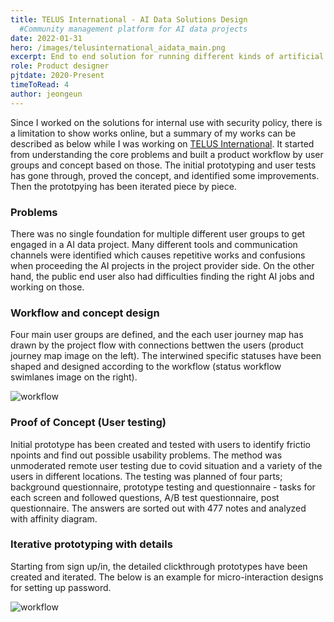 ```yaml
---
title: TELUS International - AI Data Solutions Design
  #Community management platform for AI data projects
date: 2022-01-31
hero: /images/telusinternational_aidata_main.png
excerpt: End to end solution for running different kinds of artificial intelligence data projects from sourcing contributors to managing quality of the data.
role: Product designer
pjtdate: 2020-Present
timeToRead: 4
author: jeongeun
---
```


Since I worked on the solutions for internal use with security policy, there is a limitation to show works online, but a summary of my works can be described as below while I was working on [TELUS International](https://www.telusinternational.com/solutions/ai-data-solutions?INTCMP=ti_solutions). It started from understanding the core problems and built a product workflow by user groups and concept based on those. The initial prototyping and user tests has gone through, proved the concept, and identified some improvements. Then the prototpying has been iterated piece by piece.

### Problems
There was no single foundation for multiple different user groups to get engaged in a AI data project. Many different tools and communication channels were identified which causes repetitive works and confusions when proceeding the AI projects in the project provider side. On the other hand, the public end user also had difficulties finding the right AI jobs and working on those.


### Workflow and concept design
Four main user groups are defined, and the each user journey map has drawn by the project flow with connections bettwen the users (product journey map image on the left). The interwined specific statuses have been shaped and designed according to the workflow (status workflow swimlanes image on the right).

 ![workflow](/images/telusinternational_aidata_workflow.png)


### Proof of Concept (User testing)
Initial prototype has been created and tested with users to identify frictio npoints and find out possible usability problems. The method was unmoderated remote user testing due to covid situation and a variety of the users in different locations. The testing was planned of four parts; background questionnaire, prototype testing and questionnaire - tasks for each screen and followed questions, A/B test questionnaire, post questionnaire. The answers are sorted out with 477 notes and analyzed with affinity diagram.


### Iterative prototyping with details
Starting from sign up/in, the detailed clickthrough prototypes have been created and iterated. The below is an example for micro-interaction designs for setting up password.

 ![workflow](/images/telusinternational_aidata_password-setup.png)
